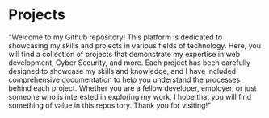 # Projects
"Welcome to my Github repository! This platform is dedicated to showcasing my skills and projects in various fields of technology. Here, you will find a collection of projects that demonstrate my expertise in web development, Cyber Security, and more. Each project has been carefully designed to showcase my skills and knowledge, and I have included comprehensive documentation to help you understand the processes behind each project. Whether you are a fellow developer, employer, or just someone who is interested in exploring my work, I hope that you will find something of value in this repository. Thank you for visiting!"
